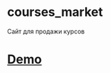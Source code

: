 # courses_market

Сайт для продажи курсов
<h1>
<a href="https://alexander-korotckevich.github.io/courses_market/">Demo</a>
</h1>
